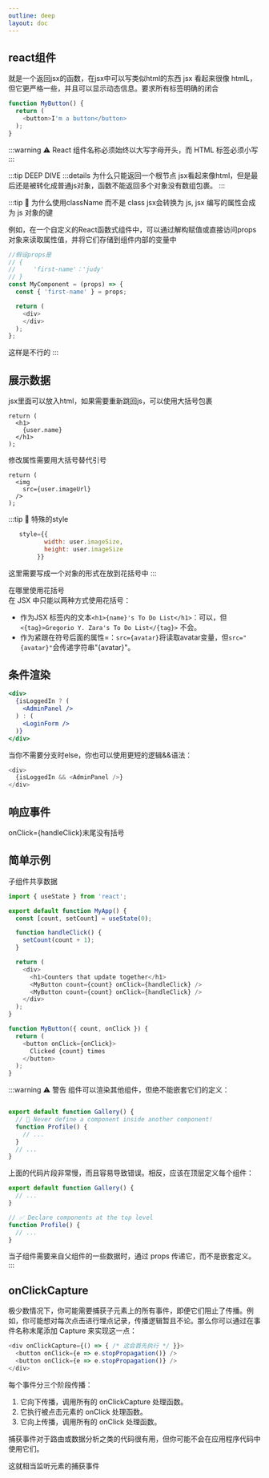 ```yaml
---
outline: deep
layout: doc
---
```

## react组件
就是一个返回jsx的函数，在jsx中可以写类似html的东西
jsx 看起来很像 htmlL，但它更严格一些，并且可以显示动态信息。要求所有标签明确的闭合
```js
function MyButton() {
  return (
    <button>I'm a button</button>
  );
}
```
:::warning :warning:
React 组件名称必须始终以大写字母开头，而 HTML 标签必须小写 
:::

:::tip DEEP DIVE
:::details 为什么只能返回一个根节点
jsx看起来像html，但是最后还是被转化成普通js对象，函数不能返回多个对象没有数组包裹。
:::

:::tip :rocket: 为什么使用className 而不是 class
jsx会转换为 js, jsx 编写的属性会成为 js 对象的键

例如，在一个自定义的React函数式组件中，可以通过解构赋值或直接访问props对象来读取属性值，并将它们存储到组件内部的变量中
```js
//假设props是
// {
//     'first-name'：'judy'
// }
const MyComponent = (props) => {
  const { 'first-name' } = props;

  return (
    <div>
    </div>
  );
};
```
这样是不行的
:::
## 展示数据
jsx里面可以放入html，如果需要重新跳回js，可以使用大括号包裹
```js{3}
return (
  <h1>
    {user.name}
  </h1>
);
```
修改属性需要用大括号替代引号
```js{3}
return (
  <img
    src={user.imageUrl}
  />
);
```
:::tip :rocket: 特殊的style
```jsx
   style={{
          width: user.imageSize,
          height: user.imageSize
        }}
```
这里需要写成一个对象的形式在放到花括号中
:::

在哪里使用花括号  
在 JSX 中只能以两种方式使用花括号：

* 作为JSX 标签内的文本`<h1>{name}'s To Do List</h1>`：可以，但`<{tag}>Gregorio Y. Zara's To Do List</{tag}>` 不会。
* 作为紧跟在符号后面的属性=：`src={avatar}`将读取avatar变量，但`src="{avatar}"`会传递字符串"{avatar}"。
## 条件渲染
```jsx
<div>
  {isLoggedIn ? (
    <AdminPanel />
  ) : (
    <LoginForm />
  )}
</div>
```
当你不需要分支时else，你也可以使用更短的逻辑&&语法：
```js
<div>
  {isLoggedIn && <AdminPanel />}
</div>
```
## 响应事件
onClick={handleClick}末尾没有括号
## 简单示例
子组件共享数据
```js
import { useState } from 'react';

export default function MyApp() {
  const [count, setCount] = useState(0);

  function handleClick() {
    setCount(count + 1);
  }

  return (
    <div>
      <h1>Counters that update together</h1>
      <MyButton count={count} onClick={handleClick} />
      <MyButton count={count} onClick={handleClick} />
    </div>
  );
}

function MyButton({ count, onClick }) {
  return (
    <button onClick={onClick}>
      Clicked {count} times
    </button>
  );
}

```
:::warning :warning: 警告
组件可以渲染其他组件，但绝不能嵌套它们的定义：
```js

export default function Gallery() {
  // 🔴 Never define a component inside another component!
  function Profile() {
    // ...
  }
  // ...
}
```
上面的代码片段非常慢，而且容易导致错误。相反，应该在顶层定义每个组件：
```js
export default function Gallery() {
  // ...
}

// ✅ Declare components at the top level
function Profile() {
  // ...
}
```
当子组件需要来自父组件的一些数据时，通过 props 传递它，而不是嵌套定义。
:::


## onClickCapture
极少数情况下，你可能需要捕获子元素上的所有事件，即便它们阻止了传播。例如，你可能想对每次点击进行埋点记录，传播逻辑暂且不论。那么你可以通过在事件名称末尾添加 Capture 来实现这一点：
```js
<div onClickCapture={() => { /* 这会首先执行 */ }}>
  <button onClick={e => e.stopPropagation()} />
  <button onClick={e => e.stopPropagation()} />
</div>
```
每个事件分三个阶段传播：

1. 它向下传播，调用所有的 onClickCapture 处理函数。
2. 它执行被点击元素的 onClick 处理函数。
3. 它向上传播，调用所有的 onClick 处理函数。

捕获事件对于路由或数据分析之类的代码很有用，但你可能不会在应用程序代码中使用它们。

这就相当监听元素的捕获事件